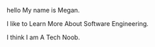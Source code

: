 
hello
My name is Megan.

I like to Learn More About Software Engineering.

I think I am A Tech Noob.

